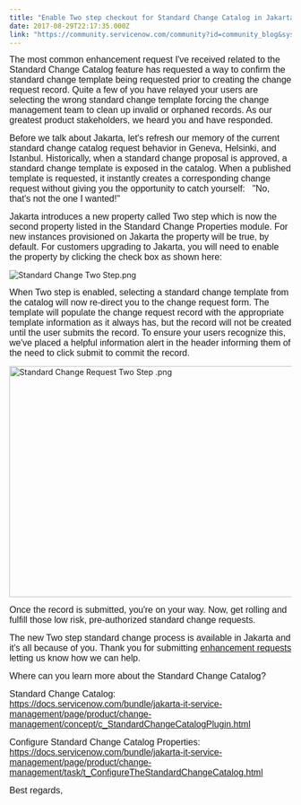 ```yaml
---
title: "Enable Two step checkout for Standard Change Catalog in Jakarta"
date: 2017-08-29T22:17:35.000Z
link: "https://community.servicenow.com/community?id=community_blog&sys_id=154deee5dbd0dbc01dcaf3231f961984"
---
```

<p><span style="font-family: calibri, verdana, arial, sans-serif; font-size: 12pt;">The most common enhancement request I've received related to the Standard Change Catalog feature has requested a way to confirm the standard change template being requested prior to creating the change request record. Quite a few of you have relayed your users are selecting the wrong standard change template forcing the change management team to clean up invalid or orphaned records. As our greatest product stakeholders, we heard you and have responded. </span></p><p></p><p><span style="font-family: calibri, verdana, arial, sans-serif; font-size: 12pt;">Before we talk about Jakarta, let's refresh our memory of the current standard change catalog request behavior in Geneva, Helsinki, and Istanbul. Historically, when a standard change proposal is approved, a standard change template is exposed in the catalog. When a published template is requested, it instantly creates a corresponding change request without giving you the opportunity to catch yourself:   "No, that's not the one I wanted!"</span></p><p></p><p><span style="font-family: calibri, verdana, arial, sans-serif; font-size: 12pt;">Jakarta introduces a new property called Two step which is now the second property listed in the Standard Change Properties module. For new instances provisioned on Jakarta the property will be true, by default. For customers upgrading to Jakarta, you will need to enable the property by clicking the check box as shown here:</span></p><p></p><p><img  alt="Standard Change Two Step.png" class="image-3 jive-image" src="d0150cc2db581304b322f4621f96192b.iix" style="height: auto;"/></p><p></p><p><span style="font-family: calibri, verdana, arial, sans-serif; font-size: 12pt;">When Two step is enabled, selecting a standard change template from the catalog will now re-direct you to the change request form. The template will populate the change request record with the appropriate template information as it always has, but the record will not be created until the user submits the record. To ensure your users recognize this, we've placed a helpful information alert in the header informing them of the need to click submit to commit the record.   </span></p><p></p><p><img  alt="Standard Change Request Two Step .png" class="image-4 jive-image" src="3fbf1b75db901fc03eb27a9e0f9619aa.iix" style="width: 620px; height: 412px;"/></p><p></p><p></p><p><span style="font-family: calibri, verdana, arial, sans-serif; font-size: 12pt;">Once the record is submitted, you're on your way. Now, get rolling and fulfill those low risk, pre-authorized standard change requests.</span></p><p></p><p><span style="font-size: 12pt; font-family: calibri, verdana, arial, sans-serif;">The new Two step standard change process is available in Jakarta and it's all because of you. Thank you for submitting <a title="i.service-now.com/hisp?id=hisp_issues" href="https://hi.service-now.com/hisp?id=hisp_issues">enhancement requests</a> letting us know how we can help.</span></p><p></p><p><span style="font-size: 12pt; font-family: calibri, verdana, arial, sans-serif;">Where can you learn more about the Standard Change Catalog?</span></p><p></p><p class="p2"><span class="s2"></span><span class="s5" style="font-family: calibri, verdana, arial, sans-serif; font-size: 12pt;">Standard Change Catalog: <a href="https://docs.servicenow.com/bundle/jakarta-it-service-management/page/product/change-management/concept/c_StandardChangeCatalogPlugin.html"><span class="s6">https://docs.servicenow.com/bundle/jakarta-it-service-management/page/product/change-management/concept/c_StandardChangeCatalogPlugin.html</span></a></span></p><p class="p2"><span style="font-family: calibri, verdana, arial, sans-serif; font-size: 12pt;"><span class="s2"></span><span class="s5">Configure Standard Change Catalog Properties: <a href="https://docs.servicenow.com/bundle/jakarta-it-service-management/page/product/change-management/task/t_ConfigureTheStandardChangeCatalog.html"><span class="s6">https://docs.servicenow.com/bundle/jakarta-it-service-management/page/product/change-management/task/t_ConfigureTheStandardChangeCatalog.html</span></a></span></span></p><p></p><p></p><p></p><p><span style="font-size: 12pt; font-family: calibri, verdana, arial, sans-serif;">Best regards,</span></p>